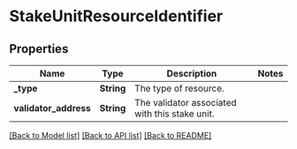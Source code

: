 # StakeUnitResourceIdentifier

## Properties

Name | Type | Description | Notes
------------ | ------------- | ------------- | -------------
**_type** | **String** | The type of resource. | 
**validator_address** | **String** | The validator associated with this stake unit. | 

[[Back to Model list]](../README.md#documentation-for-models) [[Back to API list]](../README.md#documentation-for-api-endpoints) [[Back to README]](../README.md)


